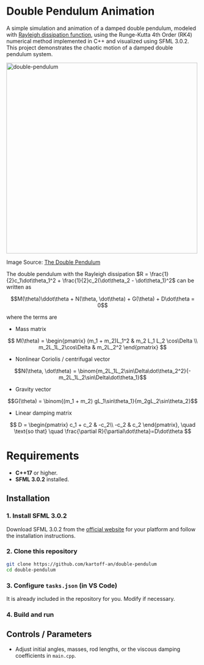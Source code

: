 # Double Pendulum Animation
A simple simulation and animation of a damped double pendulum, modeled with [Rayleigh dissipation function](https://en.wikipedia.org/wiki/Rayleigh_dissipation_function), using the Runge-Kutta 4th Order (RK4) numerical method implemented in C++ and visualized using SFML 3.0.2. This project demonstrates the chaotic motion of a damped double pendulum system.

<img width="500" alt="double-pendulum" src="https://github.com/user-attachments/assets/fd539837-045f-4a6b-bae6-6c5c3fa528a7" />

Image Source: [The Double Pendulum](https://www.engineered-mind.com/engineering/double-pendulum-1/)

The double pendulum with the Rayleigh dissipation
$R = \frac{1}{2}c_1\dot\theta_1^2 + \frac{1}{2}c_2(\dot\theta_2 - \dot\theta_1)^2$
can be written as

$$M(\theta)\ddot\theta + N(\theta, \dot\theta) + G(\theta) + D\dot\theta = 0$$

where the terms are

- Mass matrix

$$
M(\theta) = 
\begin{pmatrix}
(m_1 + m_2)L_1^2 & m_2 L_1 L_2 \cos\Delta \\ 
m_2L_1L_2\cos\Delta & m_2L_2^2
\end{pmatrix}
$$

- Nonlinear Coriolis / centrifugal vector

$$N(\theta, \dot\theta) = \binom{m_2L_1L_2\sin\Delta\dot\theta_2^2}{-m_2L_1L_2\sin\Delta\dot\theta_1}$$

- Gravity vector

$$G(\theta) = \binom{(m_1 + m_2) gL_1\sin\theta_1}{m_2gL_2\sin\theta_2}$$

- Linear damping matrix

$$
D =
\begin{pmatrix}
c_1 + c_2 & -c_2\\
-c_2 & c_2
\end{pmatrix},
\quad \text{so that} \quad \frac{\partial R}{\partial\dot\theta}=D\dot\theta
$$

# Requirements
- **C++17** or higher.
- **SFML 3.0.2** installed.

## Installation

### 1. Install SFML 3.0.2

Download SFML 3.0.2 from the [official website](https://www.sfml-dev.org/download.php) for your platform and follow the installation instructions.

### 2. Clone this repository
```bash
git clone https://github.com/kartoff-an/double-pendulum
cd double-pendulum
```

### 3. Configure `tasks.json` (in VS Code)

It is already included in the repository for you. Modify if necessary.

### 4. Build and run

## Controls / Parameters
- Adjust initial angles, masses, rod lengths, or the viscous damping coefficients in `main.cpp`.
